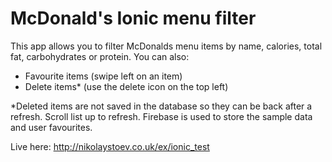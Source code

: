 # McDonald's Ionic menu filter

This app allows you to filter McDonalds menu items by name, calories, total fat, carbohydrates or protein. You can also:

  - Favourite items (swipe left on an item)
  - Delete items* (use the delete icon on the top left)

*Deleted items are not saved in the database so they can be back after a refresh. Scroll list up to refresh.
Firebase is used to store the sample data and user favourites.

Live here: http://nikolaystoev.co.uk/ex/ionic_test
